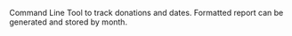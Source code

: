 Command Line Tool to track donations and dates. Formatted report can be generated and stored by month. 

